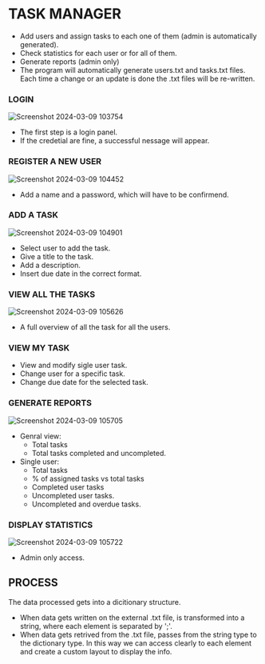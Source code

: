 # TASK MANAGER

  - Add users and assign tasks to each one of them (admin is automatically generated).
  - Check statistics for each user or for all of them.
  - Generate reports (admin only)
  - The program will automatically generate users.txt and tasks.txt files. Each time a change or an update is done the .txt files will be re-written.

### LOGIN
  ![Screenshot 2024-03-09 103754](https://github.com/MassimilianoCattani/finalCapstone/assets/52679658/5a3f6faf-c936-4fc8-9d63-498075854676)
  - The first step is a login panel.
  - If the credetial are fine, a successful nessage will appear.

### REGISTER A NEW USER
  ![Screenshot 2024-03-09 104452](https://github.com/MassimilianoCattani/finalCapstone/assets/52679658/7cfd8df1-72d1-4b79-ae05-55b27de64cb9)
  - Add a name and a password, which will have to be confirmend.

### ADD A TASK
  ![Screenshot 2024-03-09 104901](https://github.com/MassimilianoCattani/finalCapstone/assets/52679658/91218a75-dac3-4167-a600-caa5844d61ac)
  - Select user to add the task.
  - Give a title to the task.
  - Add a description.
  - Insert due date in the correct format.

### VIEW ALL THE TASKS
  ![Screenshot 2024-03-09 105626](https://github.com/MassimilianoCattani/finalCapstone/assets/52679658/3b8d4109-84ed-4ef2-a8ac-3d6d660df32b)
  - A full  overview of all the task for all the users.

### VIEW MY TASK
  - View and modify sigle user task.
  - Change user for a specific task.
  - Change due date for the selected task.

### GENERATE REPORTS
  ![Screenshot 2024-03-09 105705](https://github.com/MassimilianoCattani/finalCapstone/assets/52679658/6f3a8c24-9f37-435c-b9a3-4c9e335e75f1)
  - Genral view:
      - Total tasks
      - Total tasks completed and uncompleted.
  - Single user:
      - Total tasks
      - % of assigned tasks vs total tasks
      - Completed user tasks
      - Uncompleted user tasks.
      - Uncompleted and overdue tasks.
        
### DISPLAY STATISTICS
  ![Screenshot 2024-03-09 105722](https://github.com/MassimilianoCattani/finalCapstone/assets/52679658/87979af5-58af-47bc-ada0-1155e90f051d)
  - Admin only access.

## PROCESS
The data processed gets into a dicitionary structure. 
- When data gets written on the external .txt file, is transformed into a string, where each element is separated by ';'.
- When data gets retrived from the .txt file, passes from the string type to the dictionary type. In this way we can access clearly to each element and create a custom layout to display the info. 



